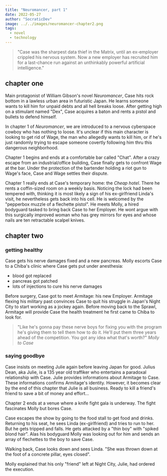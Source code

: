 ```yaml
---
title: "Neuromancer, part 1"
date: 2022-05-27
author: "SocraticDev"
image: ../../images/neuromancer-chapter2.png
tags:
  - novel
  - technology
---
```


> "Case was the sharpest data thief in the Matrix, until an ex-employer crippled his nervous system.
> Now a new employer has recruited him for a last-chance run against an unthinkably powerful artificial
> intelligence."

## chapter one

Main protagonist of William Gibson's novel _Neuromancer_, Case hits rock bottom in a lawless urban area 
in futuristic Japan. He learns someone wants to kill him for unpaid debts and all hell breaks loose.
After getting high on a stimulant named "Dex", Case acquires a baton and rents a pistol and bullets to
defend himself.

In chapter 1 of _Neuromancer_, we are introduced to a nervous cyberspace cowboy who has nothing to loose.
It's unclear if this main character is looking to get rid of Wage, the man who allegedly wants to kill him, or
if he's just randomly trying to escape someone covertly following him thru this dangerous neighborhood.

Chapter 1 begins and ends at a comfortable bar called "Chat". After a crazy escape from an industrial/office building,
Case finally gets to confront Wage at the bar. Under the protection of the bartender holding a riot gun to Wage's
face, Case and Wage settles their dispute.

Chapter 1 really ends at Case's temporary home: the _Cheap hotel_. There he rents a coffin-sized room on a weekly basis.
Noticing the lock had been tempered with, thinking it is most likely a sign of his ex-girlfriend Linda's visit, he
nevertheless gets back into his cell. He is welcomed by the "pepperbox muzzle of a flechette pistol". He meets Molly, a hired 
bodyguard tasked to bring back Case to her Employer. He wont argue with this surgically improved woman who has grey mirrors for eyes and whose
nails are ten retractable scalpel knives.

## chapter two

### getting healthy
Case gets his nerve damages fixed and a new pancreas. Molly escorts Case to a Chiba's clinic where Case gets put under anesthesia: 

- blood got replaced
- pancreas got patched
- lots of injections to cure his nerve damages

Before surgery, Case got to meet Armitage: his new Employer. Armitage flexing his military past convinces Case to quit his struggle in Japan's Night City to start working as a jockey again. Before moving back to the Sprawl, Armitage will provide Case the health treatment he first came to Chiba to look for.

> "Like he's gonna pay these nerve boys for fixing you with the program he's giving them to tell them how to do it. He'll put them three years ahead of the competition. You got any idea what that's worth?" <cite>Molly to Case</cite> 

### saying goodbye
Case insists on meeting Julie again before leaving Japan for good. Julius Dean, aka Julie, is a 135 year old traffiker who entertains a paradoxal relationship with Case. Julie provides informations about Armitage to Case. These informations confirms Armitage's identity. However, it becomes clear by the end of this chapter that Julie is all business. Ready to kill a friend's friend to save a bit of money and effort...

Chapter 2 ends at a venue where a knife fight gala is underway. The fight fascinates Molly but bores Case.

Case escapes the show by going to the food stall to get food and drinks. Returning to his seat, he sees Linda (ex-girlfriend) and tries to run to her. But he gets tripped and falls. He gets attacked by a "thin boy" with "spiked blond hair". Alas his bodyguard Molly was looking out for him and sends an array of flechettes to the boy to save Case.

Walking back, Case looks down and sees Linda. "She was thrown down at the foot of a concrete pillar, eyes closed".

Molly explained that his only "friend" left at Night City, Julie, had ordered the execution.